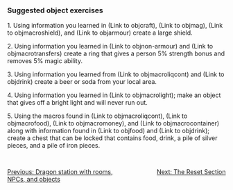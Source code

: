 <div class="mw-parser-output"><h3><span class="mw-headline" id="Suggested_object_exercises">Suggested object exercises</span></h3>
<p>	1. Using information you learned in (Link to objcraft),
	(Link to objmag), (Link to objmacroshield), and
	(Link to objarmour) create a large shield.
</p><p>	2. Using information you learned in (Link to objnon-armour)
	and (Link to objmacrotransfers) create a ring that gives a person
	5% strength bonus and removes 5% magic ability.
</p><p>	3. Using information you learned from (Link to objmacroliqcont) and (Link to objdrink) create a beer or soda from your local area.
</p><p>	4. Using information you learned in (Link to objmacrolight);
	make an object that gives off a bright light and will never run
	out.
</p><p>	5. Using the macros found in (Link to objmacroliqcont),
	(Link to objmacrofood), (Link to objmacromoney), and
	(Link to objmacrocontainer) along with information found in
	(Link to objfood) and (Link to objdrink); create a chest that
	can be locked that contains food, drink, a pile of silver pieces, and a
	pile of iron pieces.
</p>
<div style="padding-top: 30px; padding-bottom: 20px; text-align: left;float:left;width:50%;"><a href="./Manual:Zone-Manual-The-Objects-Section-Dragon-station-with-rooms-NPCs-and-objects" title="Manual:Zone Manual/The Objects Section/Dragon station with rooms NPCs and objects">Previous: Dragon station with rooms, NPCs, and objects</a></div>
<div style="padding-top: 30px; padding-bottom: 20px; text-align: right;float:right;width:50%;"><a href="./Manual:Zone-Manual-The-Reset-Section" title="Manual:Zone Manual/The Reset Section">Next: The Reset Section</a></div></div>